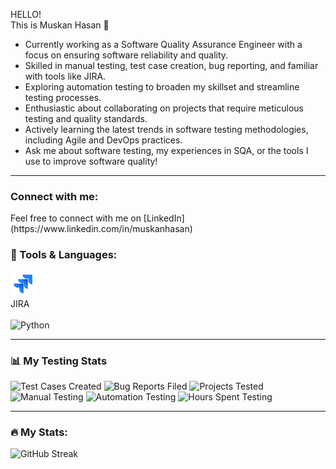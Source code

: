 HELLO!  
This is Muskan Hasan 👋  

- Currently working as a Software Quality Assurance Engineer with a focus on ensuring software reliability and quality.  
- Skilled in manual testing, test case creation, bug reporting, and familiar with tools like JIRA.  
- Exploring automation testing to broaden my skillset and streamline testing processes.  
- Enthusiastic about collaborating on projects that require meticulous testing and quality standards.  
- Actively learning the latest trends in software testing methodologies, including Agile and DevOps practices.  
- Ask me about software testing, my experiences in SQA, or the tools I use to improve software quality!  

---

<h3>Connect with me:</h3>  
Feel free to connect with me on [LinkedIn](https://www.linkedin.com/in/muskanhasan)  

<h3>🔧 Tools & Languages:</h3>  
<p align="left"> 
    <a href="https://www.jira.com/" target="_blank" rel="noreferrer"> 
        <img src="https://raw.githubusercontent.com/devicons/devicon/master/icons/jira/jira-original.svg" alt="JIRA" width="40" height="40"/> 
    </a> 
    <br/>JIRA
    <br/><br/> <!-- Added line breaks for spacing -->
    <img src="https://img.shields.io/badge/Python-3776AB?style=flat&logo=python&logoColor=white" alt="Python" />
</p>  

---

### 📊 My Testing Stats
<p align="left">
    <img src="https://img.shields.io/badge/Test_Cases_Created-100-brightgreen" alt="Test Cases Created" />
    <img src="https://img.shields.io/badge/Bug_Reports_Filed-25-orange" alt="Bug Reports Filed" />
    <img src="https://img.shields.io/badge/Projects_Tested-5-blue" alt="Projects Tested" />
    <img src="https://img.shields.io/badge/Manual_Testing-70%25-yellowgreen" alt="Manual Testing" />
    <img src="https://img.shields.io/badge/Automation_Testing-30%25-lightblue" alt="Automation Testing" />
    <img src="https://img.shields.io/badge/Hours_Spent_Testing-200-blue" alt="Hours Spent Testing" />
</p>

-----

<h3>🔥 My Stats:</h3>
<p>
    <img src="http://github-readme-streak-stats.herokuapp.com?user=MuskanHasan&theme=dark&hide_border=true&date_format=M%20j%5B%2C%20Y%5D" alt="GitHub Streak" />
</p>
